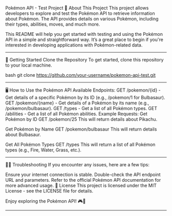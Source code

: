 Pokémon API - Test Project
📜 About This Project
This project allows developers to explore and test the Pokémon API to retrieve information about Pokémon. The API provides details on various Pokémon, including their types, abilities, moves, and much more.

This README will help you get started with testing and using the Pokémon API in a simple and straightforward way. It’s a great place to begin if you're interested in developing applications with Pokémon-related data.

---

🚀 Getting Started
Clone the Repository
To get started, clone this repository to your local machine.

bash
git clone https://github.com/your-username/pokemon-api-test.git

---

🖥️ How to Use the Pokémon API
Available Endpoints:
GET /pokemon/{id} - Get details of a specific Pokémon by its ID (e.g., /pokemon/1 for Bulbasaur).
GET /pokemon/{name} - Get details of a Pokémon by its name (e.g., /pokemon/bulbasaur).
GET /types - Get a list of all Pokémon types.
GET /abilities - Get a list of all Pokémon abilities.
Example Requests:
Get Pokémon by ID
GET /pokemon/25
This will return details about Pikachu.

Get Pokémon by Name
GET /pokemon/bulbasaur
This will return details about Bulbasaur.

Get All Pokémon Types
GET /types
This will return a list of all Pokémon types (e.g., Fire, Water, Grass, etc.).

---

🧑‍🔧 Troubleshooting
If you encounter any issues, here are a few tips:

Ensure your internet connection is stable.
Double-check the API endpoint URL and parameters.
Refer to the official Pokémon API documentation for more advanced usage.
📄 License
This project is licensed under the MIT License - see the LICENSE file for details.

Enjoy exploring the Pokémon API! 🎮🐾

---

